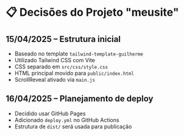 # 📋 Decisões do Projeto "meusite"

## 15/04/2025 – Estrutura inicial
- Baseado no template `tailwind-template-guilherme`
- Utilizado Tailwind CSS com Vite
- CSS separado em `src/css/style.css`
- HTML principal movido para `public/index.html`
- ScrollReveal ativado via `main.js`

## 16/04/2025 – Planejamento de deploy
- Decidido usar GitHub Pages
- Adicionado `deploy.yml` no GitHub Actions
- Estrutura de `dist/` será usada para publicação
